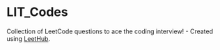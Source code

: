 # LIT_Codes
Collection of LeetCode questions to ace the coding interview! - Created using [LeetHub](https://github.com/QasimWani/LeetHub).
